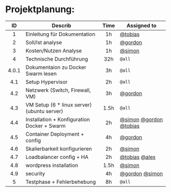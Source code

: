 # Projektplanung:

| ID    | Describ                                       | Time  | Assigned to   |
| :---: | ---                                           | :---: | ---           |
| 1     | Einleitung für Dokumentation                  | 1h    | [@tobias](https://www.github.com/nibbico)   |
| 2     | Soll/Ist analyse                              | 1h    | [@gordon](https://github.com/gordonkerl)       |
| 3     | Kosten/Nutzen Analyse                         | 1h    | [@simon](https://github.com/simonhoellein)        |
| 4     | Technische Durchführung                       | 32h   | `@all`          |
| 4.0.1 | Dokumentaion zu Docker Swarm lesen            | 3h    | `@all`          |
| 4.1   | Setup Hypervisor                              | 2h    | `@all`          |
| 4.2   | Netzwerk (Switch, Firewall, VM)               | 3h    | [@gordon](https://github.com/gordonkerl)       |
| 4.3   | VM Setup (6 * linux server) (ubuntu server)   | 1.5h  | `@all`          |
| 4.4   | Installation + Konfiguration Docker + Swarm    | 2h    | [@simon](https://github.com/simonhoellein) [@gordon](https://github.com/gordonkerl) [@tobias](https://www.github.com/nibbico)|
| 4.5   | Container Deployment + config                 | 4h    | [@gordon](https://github.com/gordonkerl)       |
| 4.6   | Skalierbarkeit konfigurieren                  | 2h    | [@simon](https://github.com/simonhoellein)        |
| 4.7   | Loadbalancer config + HA                      | 2h    | [@tobias](https://www.github.com/nibbico) [@alex](https://github.com/https://github.com/Palisander56) |
| 4.8   | wordpress installation                        | 1.5h  | [@simon](https://github.com/simonhoellein)        |
| 4.9   | security                                      | 4h    | [@gordon](https://github.com/gordonkerl) [@simon](https://github.com/simonhoellein)|
| 5     | Testphase + Fehlerbehebung                    | 8h    | `@all`          |
